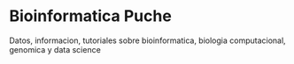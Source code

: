 # Bioinformatica Puche
Datos, informacion, tutoriales sobre bioinformatica, biologia computacional, genomica y data science
